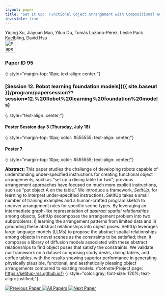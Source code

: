 ```yaml
---
layout: paper
title: "Set It Up!: Functional Object Arrangement with Compositional Generative Models"
invisible: true
---
```

<div class="paper-authors">
<div class="paper-author-box">
    <div class="paper-author-name">Yiqing Xu, Jiayuan Mao, Yilun Du, Tomás Lozano-Pérez, Leslie Pack Kaelbling, David Hsu</div>
    <div class="paper-author-uni"></div>
</div>

</div><div class="paper-pdf">
<div> <a href="http://www.roboticsproceedings.org/rss19/p95.pdf"><img src="{{ site.baseurl }}/images/paper_link.png" alt="Paper Website" width = "33"  height = "40"/></a> </div>
</div>

### Paper ID 95
{: style="margin-top: 10px; text-align: center;"}

### [Session 12. Robot learning foundation models]({{ site.baseurl }}/program/papersession??session=12.%20Robot%20learning%20foundation%20models)
{: style="text-align: center;"}

#### Poster Session day 3 (Thursday, July 18)
{: style="margin-top: 10px; color: #555555; text-align: center;"}

#### Poster 7
{: style="margin-top: 10px; color: #555555; text-align: center;"}

<b style="color: black;">Abstract: </b>This paper studies the challenge of developing robots capable of understanding under-specified instructions for creating functional object arrangements, such as "set up a dining table for two"; previous arrangement approaches have focused on much more explicit instructions, such as "put object A on the table." We introduce a framework, *SetItUp*, for learning to interpret under-specified instructions. SetItUp takes a small number of training examples and a human-crafted program sketch to uncover arrangement rules for specific scene types. By leveraging an intermediate graph-like representation of *abstract spatial relationships* among objects, SetItUp decomposes the arrangement problem into two subproblems: i) learning the arrangement patterns from limited data and ii) grounding these abstract relationships into object poses. SetItUp leverages large language models (LLMs) to propose the abstract spatial relationships among objects in novel scenes as the constraints to be satisfied; then, it composes a library of diffusion models associated with these abstract relationships to find object poses that satisfy the constraints. We validate our framework on a dataset comprising study desks, dining tables, and coffee tables, with the results showing superior performance in generating physically plausible, functional, and aesthetically pleasing object arrangements compared to existing models. \footnote{Project page: https://setitup-rss.github.io/}
{: style="color:gray; font-size: 120%; text-align: justified;"}


<div class="paper-menu">
<a href="{{ site.baseurl }}/program/papers/094/"> <img src="{{ site.baseurl }}/images/previous_paper_icon.png" alt="Previous Paper" title="Previous Paper"/> </a>
<a href="{{ site.baseurl }}/program/papers"><img src="{{ site.baseurl }}/images/overview_icon.png" alt="All Papers" title="All Papers"/> </a>
<a href="{{ site.baseurl }}/program/papers/096/"> <img src="{{ site.baseurl }}/images/next_paper_icon.png" alt="Next Paper" title="Next Paper"/> </a>

</div>
